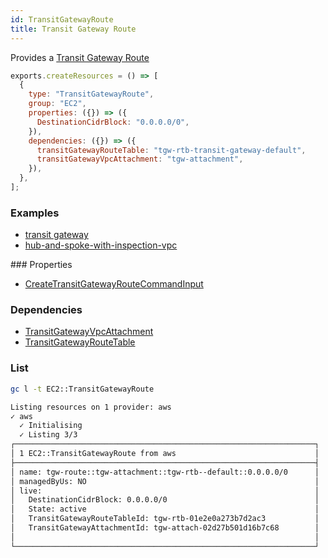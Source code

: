 ```yaml
---
id: TransitGatewayRoute
title: Transit Gateway Route
---
```


Provides a [Transit Gateway Route](https://console.aws.amazon.com/vpc/home?#TransitGatewayRouteTables:)

```js
exports.createResources = () => [
  {
    type: "TransitGatewayRoute",
    group: "EC2",
    properties: ({}) => ({
      DestinationCidrBlock: "0.0.0.0/0",
    }),
    dependencies: ({}) => ({
      transitGatewayRouteTable: "tgw-rtb-transit-gateway-default",
      transitGatewayVpcAttachment: "tgw-attachment",
    }),
  },
];
```

### Examples

- [transit gateway](https://github.com/grucloud/grucloud/blob/main/examples/aws/EC2/transit-gateway)
- [hub-and-spoke-with-inspection-vpc](https://github.com/grucloud/grucloud/blob/main/examples/aws/EC2/hub-and-spoke-with-inspection-vpc)

### Properties

- [CreateTransitGatewayRouteCommandInput](https://docs.aws.amazon.com/AWSJavaScriptSDK/v3/latest/clients/client-ec2/interfaces/createtransitgatewayroutecommandinput.html)

### Dependencies

- [TransitGatewayVpcAttachment](./TransitGatewayVpcAttachment.md)
- [TransitGatewayRouteTable](./TransitGatewayRouteTable.md)

### List

```sh
gc l -t EC2::TransitGatewayRoute
```

```sh
Listing resources on 1 provider: aws
✓ aws
  ✓ Initialising
  ✓ Listing 3/3
┌───────────────────────────────────────────────────────────────────┐
│ 1 EC2::TransitGatewayRoute from aws                               │
├───────────────────────────────────────────────────────────────────┤
│ name: tgw-route::tgw-attachment::tgw-rtb--default::0.0.0.0/0      │
│ managedByUs: NO                                                   │
│ live:                                                             │
│   DestinationCidrBlock: 0.0.0.0/0                                 │
│   State: active                                                   │
│   TransitGatewayRouteTableId: tgw-rtb-01e2e0a273b7d2ac3           │
│   TransitGatewayAttachmentId: tgw-attach-02d27b501d16b7c68        │
│                                                                   │
└───────────────────────────────────────────────────────────────────┘
```
